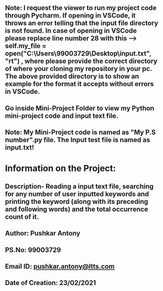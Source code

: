## Note: I request the viewer to run my project code through Pycharm. If opening in VSCode, it throws an error telling that the input file directory is not found. In case of opening in VSCode please replace line number 28 with this --> self.my_file = open("C:\\Users\\99003729\\Desktop\\input.txt", "rt") , where please provide the correct directory of where your cloning my repository in your pc. The above provided directory is to show an example for the format it accepts without errors in VSCode.
## Go inside Mini-Project Folder to view my Python mini-project code and input text file.
## Note: My Mini-Project code is named as "My P.S number".py file. The Input test file is named as input.txt!

# Information on the Project:
## Description- Reading a input text file, searching for any number of user inputted keywords and printing the keyword (along with its preceding and following words) and the total occurrence count of it.
## Author: Pushkar Antony
## PS.No: 99003729
## Email ID: pushkar.antony@ltts.com
## Date of Creation: 23/02/2021
